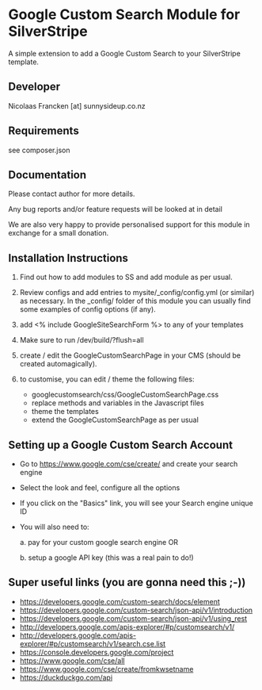 Google Custom Search Module for SilverStripe
============================================
A simple extension to add a Google Custom Search to your SilverStripe template.

Developer
-----------------------------------------------
Nicolaas Francken [at] sunnysideup.co.nz


Requirements
-----------------------------------------------
see composer.json


Documentation
-----------------------------------------------
Please contact author for more details.

Any bug reports and/or feature requests will be
looked at in detail

We are also very happy to provide personalised support
for this module in exchange for a small donation.


Installation Instructions
-----------------------------------------------

1. Find out how to add modules to SS and add module as per usual.

2. Review configs and add entries to mysite/_config/config.yml
(or similar) as necessary.
In the _config/ folder of this module
you can usually find some examples of config options (if any).

3. add <% include GoogleSiteSearchForm %> to any of your templates

4. Make sure to run /dev/build/?flush=all

4. create / edit the GoogleCustomSearchPage in your CMS (should be created automagically).

5. to customise, you can edit / theme the following files:
   * googlecustomsearch/css/GoogleCustomSearchPage.css
   * replace methods and variables in the Javascript files
   * theme the templates
   * extend the GoogleCustomSearchPage as per usual


Setting up a Google Custom Search Account
-----------------------------------------------
* Go to https://www.google.com/cse/create/ and create your search engine
* Select the look and feel, configure all the options
* If you click on the "Basics" link, you will see your Search engine unique ID
* You will also need to:

    a. pay for your custom google search engine OR

    b. setup a google API key (this was a real pain to do!)


Super useful links (you are gonna need this ;-))
-----------------------------------------------
* https://developers.google.com/custom-search/docs/element
* https://developers.google.com/custom-search/json-api/v1/introduction
* https://developers.google.com/custom-search/json-api/v1/using_rest
* http://developers.google.com/apis-explorer/#p/customsearch/v1/
* http://developers.google.com/apis-explorer/#p/customsearch/v1/search.cse.list
* https://console.developers.google.com/project
* https://www.google.com/cse/all
* https://www.google.com/cse/create/fromkwsetname
* https://duckduckgo.com/api
